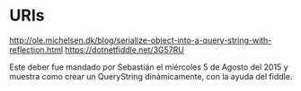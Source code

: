 # URIs

http://ole.michelsen.dk/blog/serialize-object-into-a-query-string-with-reflection.html
https://dotnetfiddle.net/3G57RU

Este deber fue mandado por Sebastián el miércoles 5 de Agosto del 2015 y muestra como crear
un QueryString dinámicamente, con la ayuda del fiddle.

